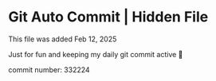 # Git Auto Commit | Hidden File

This file was added Feb 12, 2025

Just for fun and keeping my daily git commit active 🤪

commit number: 332224
